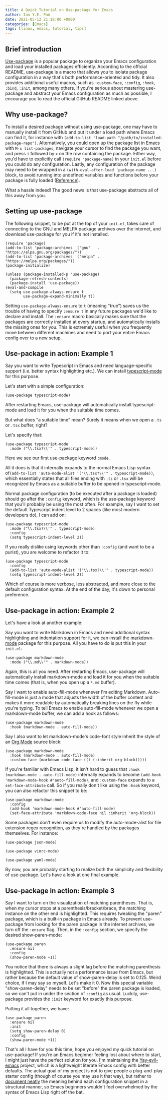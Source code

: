 ```yaml
---
title: A Quick Tutorial on Use-package for Emacs
author: Ian Y.E. Pan
date: 2021-05-12 21:18:00 +0800
categories: [Emacs]
tags: [linux, emacs, tutorial, tips]
---
```


## Brief introduction

[Use-package](https://github.com/jwiegley/use-package) is a popular
package to organize your Emacs configuration and load your installed
packages efficiently. According to the official README, use-package is
a macro that allows you to isolate package configuration in a way
that's both performance-oriented and tidy. It also provides additional
useful macros, such as `:custom-face`, `:config`, `:hook`, `:bind`,
`:init`, among many others. If you're serious about mastering
use-package and abstract your Emacs configuration as much as possible,
I encourage you to read the official GitHub README linked above.

## Why use-package?

To install a desired package without using use-package, one may have
to manually install it from GitHub and put it under a load path where
Emacs can find it, for instance with `(add-to-list 'load-path
"/path/to/installed-package-repo")`. Alternatively, you could open up
the package list in Emacs with `M-x list-packages`, navigate your
cursor to find the package you want, and press `i` followed by `x` on
the row containing the package. Either way, you'd have to explicitly
call `(require 'package-name)` in your `init.el` before you could do
any configuration. Lastly, any configuration of the package may need
to be wrapped in a `(with-eval-after-load 'package-name ...)` block,
to avoid running into undefined variables and functions before your
package is fully loaded
([Reference](https://www.emacswiki.org/emacs/InstallingPackages#h5o-7)).

What a hassle indeed! The good news is that use-package abstracts all
of this away from you.

## Setting up use-package

The following snippet, to be put at the top of your `init.el`, takes
care of connecting to the GNU and MELPA package archives over the
internet, and download use-package for you if it's not
installed.
```emacs-lisp
(require 'package)
(add-to-list 'package-archives '("gnu"   . "https://elpa.gnu.org/packages/"))
(add-to-list 'package-archives '("melpa" . "https://melpa.org/packages/"))
(package-initialize)

(unless (package-installed-p 'use-package)
  (package-refresh-contents)
  (package-install 'use-package))
(eval-and-compile
  (setq use-package-always-ensure t
        use-package-expand-minimally t))
```

Setting `use-package-always-ensure` to `t` (meaning "true") saves
us the trouble of having to specify `:ensure t` in any future packages
we'd like to declare and install. The `:ensure` macro basically makes
sure that the packages are correctly installed at every startup, and
automatically installs the missing ones for you. This is extremely
useful when you frequently move between different machines and need to
port your entire Emacs config over to a new setup.

## Use-package in action: Example 1


Say you want to write Typescript in Emacs and need language-specific
support (i.e. better syntax highlighting etc.). We can install
[typescript-mode](https://github.com/emacs-typescript/typescript.el/tree/1043025d42602d560949955410d3afa2562130ee) for this purpose.

Let's start with a simple configuration:

```emacs-lisp
(use-package typescript-mode)
```
After restarting Emacs,
use-package will automatically install typescript-mode and load it for
you when the suitable time comes.

But what does "a suitable time" mean? Surely it means when we open a
`.ts` or `.tsx` buffer, right?

Let's specify that:

```emacs-lisp
(use-package typescript-mode
  :mode ("\\.tsx?\\'" . typescript-mode))
```

Here we see our first use-package keyword `:mode`.

All it does is that it internally expands to the normal Emacs Lisp
syntax of`(add-to-list 'auto-mode-alist '("\\.tsx?\\'"
. typescript-mode))`, which essentially states that all files ending
with `.ts` or `.tsx` will be recognized by Emacs as a suitable buffer
to be opened in typescript-mode.

Normal package configuration (to be executed after a package is
loaded) should go after the `:config` keyword, which is the
use-package keyword that you'll probably be using the most often. For
example, say I want to set the default Typescript indent level to 2
spaces (like most modern developers do), I can add on:

```emacs-lisp
(use-package typescript-mode
  :mode ("\\.tsx?\\'" . typescript-mode)
  :config
  (setq typescript-indent-level 2))
```
If you really dislike using keywords other than `:config` (and want to
be a purist), you are welcome to refactor it to:
```emacs-lisp
(use-package typescript-mode
  :config
  (add-to-list 'auto-mode-alist '("\\.tsx?\\'" . typescript-mode))
  (setq typescript-indent-level 2))
```

Which of course is more verbose, less abstracted, and more close to
the default configuration syntax. At the end of the day, it's down to
personal preference.

## Use-package in action: Example 2

Let's have a look at another example:

Say you want to write Markdown in Emacs and need additional syntax
highlighting and indentation support for it, we can install the
[markdown-mode](https://github.com/jrblevin/markdown-mode) package for
this purpose. All you have to do is put this in your `init.el`:

```emacs-lisp
(use-package markdown-mode
  :mode ("\\.md\\'" . markdown-mode))
```

Again, this is all you need. After restarting Emacs,
use-package will automatically install markdown-mode and load it for
you when the suitable time comes (that is, when you open up a `*.md` buffer).

Say I want to enable auto-fill-mode whenever I'm editing
Markdown. Auto-fill-mode is just a mode that adjusts the width of the
buffer content and makes it more readable by automatically breaking
lines on the fly while you're typing. To tell Emacs to enable
auto-fill-mode whenever we open a markdown-mode buffer, we can add a
hook as follows:

```emacs-lisp
(use-package markdown-mode
  :hook (markdown-mode . auto-fill-mode))
```

Say I also want to let markdown-mode's code-font style inherit the
style of an [Org Mode](https://orgmode.org/features.html) source
block:


```emacs-lisp
(use-package markdown-mode
  :hook (markdown-mode . auto-fill-mode)
  :custom-face (markdown-code-face ((t (:inherit org-block)))))
```

If you're familiar with Emacs Lisp, it isn't hard to guess that `:hook
(markdown-mode . auto-fill-mode)` internally expands to become
`(add-hook 'markdown-mode-hook
#'auto-fill-mode)`, and `:custom-face` expands to a `set-face-attribute`
call. So if you really don't like using the `:hook` keyword, you can
also refactor this snippet to be:

```emacs-lisp
(use-package markdown-mode
  :config
  (add-hook 'markdown-mode-hook #'auto-fill-mode)
  (set-face-attribute 'markdown-code-face nil :inherit 'org-block))
```

Some packages don't even require us to modify the auto-mode-alist for
file extension regex recognition, as they're handled by the packages
themselves. For instance:

```emacs-lisp
(use-package json-mode)

(use-package vimrc-mode)

(use-package yaml-mode)
```

By now, you are probably starting to realize both the simplicity and
flexibility of use-package. Let's have a look at one final example.

## Use-package in action: Example 3

Say I want to turn on the visualization of matching parentheses. That
is, when my cursor stops at a parenthesis/bracket/brace, the matching
instance on the other end is highlighted. This requires tweaking the
"paren" package, which is a built-in package in Emacs already. To
prevent use-package from looking for the paren package in the internet
archives, we turn off the `:ensure` flag. Then, in the `:config`
section, we specify the desired show-paren-mode:

```emacs-lisp
(use-package paren
  :ensure nil
  :config
  (show-paren-mode +1))
```

You notice that there is always a slight lag before the matching
parenthesis is highlighted. This is actually not a performance issue
from Emacs, but rather because the default value of show-paren-delay
is set to 0.125. Weird choice, if I may say so myself. Let's make
it 0. Now this special variable "show-paren-delay" needs to be set
"before" the paren package is loaded, so we can't put in under the
section of `:config` as usual. Luckily, use-package provides the
`:init` keyword for exactly this purpose.

Putting it all together, we have:

```emacs-lisp
(use-package paren
  :ensure nil
  :init
  (setq show-paren-delay 0)
  :config
  (show-paren-mode +1))
```

That's all I have for you this time, hope you enjoyed my quick
tutorial on use-package! If you're an Emacs beginner feeling lost
about where to start, I might just have the perfect solution for
you. I'm maintaining the
[Yay-evil-emacs](https://github.com/ianpan870102/yay-evil-emacs)
project, which is a lightweight literate Emacs config with better
defaults. The actual goal of my project is not to give people a
plug-and-play starter config (though of course you may use it that
way), but rather to [document
neatly](https://github.com/ianpan870102/yay-evil-emacs/blob/master/config.org)
the meaning behind each configuration snippet in a structural manner,
so Emacs beginners wouldn't feel overwhelmed by the syntax of Emacs
Lisp right off the bat.
